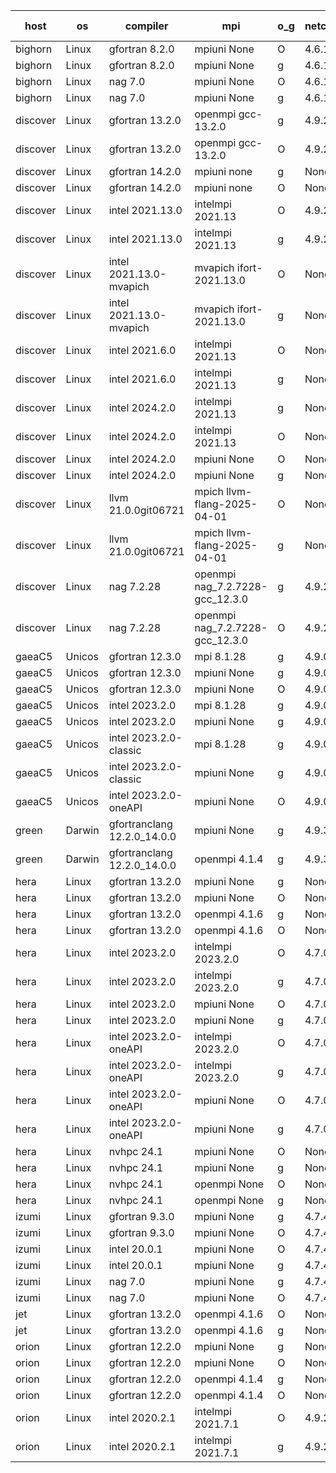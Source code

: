 

| host     | os       | compiler                              | mpi                      | o_g        | netcdf        | build       | u_pass          | u_fail          | s_pass            | s_fail            | e_pass             | e_fail             | nuopc_pass       | nuopc_fail       | artifacts link          |
|----------|----------|---------------------------------------|--------------------------|------------|---------------|-------------|-----------------|-----------------|-------------------|-------------------|--------------------|--------------------|------------------|------------------|-------------------------|
| bighorn | Linux | gfortran 8.2.0 | mpiuni None  | O | 4.6.1  | PASS | 12560 | 0 | 9 | 0 | 42 | 0 | None | None | <a href="https://github.com/esmf-org/esmf-test-artifacts/tree/fdd3d34806e83aa8268bd3e4234b00124bbeb1c5/develop/gfortran/8.2.0/O/mpiuni/None" target="_blank">fdd3d34</a> | 
| bighorn | Linux | gfortran 8.2.0 | mpiuni None  | g | 4.6.1  | PASS | 12560 | 0 | 9 | 0 | 42 | 0 | None | None | <a href="https://github.com/esmf-org/esmf-test-artifacts/tree/b4119e9f06eb528a53bae9193fdb7a047e29385e/develop/gfortran/8.2.0/g/mpiuni/None" target="_blank">b4119e9</a> | 
| bighorn | Linux | nag 7.0 | mpiuni None  | O | 4.6.1  | PASS | 12560 | 0 | 9 | 0 | 42 | 0 | None | None | <a href="https://github.com/esmf-org/esmf-test-artifacts/tree/9f3c7e4d7ebcaedf61b55aabe507b397964b2008/develop/nag/7.0/O/mpiuni/None" target="_blank">9f3c7e4</a> | 
| bighorn | Linux | nag 7.0 | mpiuni None  | g | 4.6.1  | PASS | 12560 | 0 | 9 | 0 | 42 | 0 | None | None | <a href="https://github.com/esmf-org/esmf-test-artifacts/tree/23222d1e46e31ebfb8409cb5a1e31a5e0b897a36/develop/nag/7.0/g/mpiuni/None" target="_blank">23222d1</a> | 
| discover | Linux | gfortran 13.2.0 | openmpi gcc-13.2.0  | g | 4.9.2  | PASS | 14229 | 0 | 51 | 0 | 80 | 0 | 57 | 0 | <a href="https://github.com/esmf-org/esmf-test-artifacts/tree/ece44111f00214fb14fbea26c04f00c2a42d9b77/develop/gfortran/13.2.0/g/openmpi/gcc-13.2.0" target="_blank">ece4411</a> | 
| discover | Linux | gfortran 13.2.0 | openmpi gcc-13.2.0  | O | 4.9.2  | PASS | 14229 | 0 | 51 | 0 | 80 | 0 | 57 | 0 | <a href="https://github.com/esmf-org/esmf-test-artifacts/tree/c297659ed13bdc3f1727edbc6b1e35e7b5e945b5/develop/gfortran/13.2.0/O/openmpi/gcc-13.2.0" target="_blank">c297659</a> | 
| discover | Linux | gfortran 14.2.0 | mpiuni none  | g | None  | PASS | 12560 | 0 | 9 | 0 | 42 | 0 | None | None | <a href="https://github.com/esmf-org/esmf-test-artifacts/tree/b253d4c0ba0ffd8b8904fc6ade314624cc41e82f/develop/gfortran/14.2.0/g/mpiuni/none" target="_blank">b253d4c</a> | 
| discover | Linux | gfortran 14.2.0 | mpiuni none  | O | None  | PASS | 12560 | 0 | 9 | 0 | 42 | 0 | None | None | <a href="https://github.com/esmf-org/esmf-test-artifacts/tree/5ba253ee70befdbec10ea6fd1a33fe2a8a693eb0/develop/gfortran/14.2.0/O/mpiuni/none" target="_blank">5ba253e</a> | 
| discover | Linux | intel 2021.13.0 | intelmpi 2021.13  | O | 4.9.2  | PASS | 14229 | 0 | 51 | 0 | 80 | 0 | 57 | 0 | <a href="https://github.com/esmf-org/esmf-test-artifacts/tree/2a46ad7bb26ffd6d7f6dbb87a0dedc4d2ceec18b/develop/intel/2021.13.0/O/intelmpi/2021.13" target="_blank">2a46ad7</a> | 
| discover | Linux | intel 2021.13.0 | intelmpi 2021.13  | g | 4.9.2  | PASS | 14229 | 0 | 51 | 0 | 80 | 0 | 57 | 0 | <a href="https://github.com/esmf-org/esmf-test-artifacts/tree/885b4d57eefd29a30614109d9fa77e9cc2c9063e/develop/intel/2021.13.0/g/intelmpi/2021.13" target="_blank">885b4d5</a> | 
| discover | Linux | intel 2021.13.0-mvapich | mvapich ifort-2021.13.0  | O | None  | PASS | 14229 | 0 | 51 | 0 | 80 | 0 | 57 | 0 | <a href="https://github.com/esmf-org/esmf-test-artifacts/tree/440aeb1a8e67b095d9260f426b62b211cf33eccd/develop/intel/2021.13.0-mvapich/O/mvapich/ifort-2021.13.0" target="_blank">440aeb1</a> | 
| discover | Linux | intel 2021.13.0-mvapich | mvapich ifort-2021.13.0  | g | None  | PASS | 14229 | 0 | 51 | 0 | 80 | 0 | 57 | 0 | <a href="https://github.com/esmf-org/esmf-test-artifacts/tree/7c0bc492231a4fbc296ab3a0c23bfc687caa344d/develop/intel/2021.13.0-mvapich/g/mvapich/ifort-2021.13.0" target="_blank">7c0bc49</a> | 
| discover | Linux | intel 2021.6.0 | intelmpi 2021.13  | O | None  | PASS | 14229 | 0 | 51 | 0 | 80 | 0 | 57 | 0 | <a href="https://github.com/esmf-org/esmf-test-artifacts/tree/3cd127bad8e73aee75a03669c58f109e09dab848/develop/intel/2021.6.0/O/intelmpi/2021.13" target="_blank">3cd127b</a> | 
| discover | Linux | intel 2021.6.0 | intelmpi 2021.13  | g | None  | PASS | 14229 | 0 | 51 | 0 | 80 | 0 | 57 | 0 | <a href="https://github.com/esmf-org/esmf-test-artifacts/tree/d67d099389290b505a165c2944fed61c7893c2d5/develop/intel/2021.6.0/g/intelmpi/2021.13" target="_blank">d67d099</a> | 
| discover | Linux | intel 2024.2.0 | intelmpi 2021.13  | g | None  | PASS | 14228 | 1 | 51 | 0 | 80 | 0 | 57 | 0 | <a href="https://github.com/esmf-org/esmf-test-artifacts/tree/4913200577a96c411b3a7a9daebf0361f99911c8/develop/intel/2024.2.0/g/intelmpi/2021.13" target="_blank">4913200</a> | 
| discover | Linux | intel 2024.2.0 | intelmpi 2021.13  | O | None  | PASS | 14229 | 0 | 51 | 0 | 80 | 0 | 57 | 0 | <a href="https://github.com/esmf-org/esmf-test-artifacts/tree/cd79ffd7f77af77b1624b28106994925c63246c2/develop/intel/2024.2.0/O/intelmpi/2021.13" target="_blank">cd79ffd</a> | 
| discover | Linux | intel 2024.2.0 | mpiuni None  | O | None  | PASS | 12560 | 0 | 9 | 0 | 42 | 0 | None | None | <a href="https://github.com/esmf-org/esmf-test-artifacts/tree/8682159a79b6a7aa1f34921253c58a87b07a8f92/develop/intel/2024.2.0/O/mpiuni/None" target="_blank">8682159</a> | 
| discover | Linux | intel 2024.2.0 | mpiuni None  | g | None  | PASS | 12559 | 1 | 9 | 0 | 42 | 0 | None | None | <a href="https://github.com/esmf-org/esmf-test-artifacts/tree/569a01c7692a9a004c5002cfce0ccae62a453ba7/develop/intel/2024.2.0/g/mpiuni/None" target="_blank">569a01c</a> | 
| discover | Linux | llvm 21.0.0git06721 | mpich llvm-flang-2025-04-01  | O | None  | PASS | 14211 | 18 | 18 | 33 | 75 | 5 | 0 | 57 | <a href="https://github.com/esmf-org/esmf-test-artifacts/tree/f75311c9d4474b1c928fdfa8d47f66e59035df2d/develop/llvm/21.0.0git06721/O/mpich/llvm-flang-2025-04-01" target="_blank">f75311c</a> | 
| discover | Linux | llvm 21.0.0git06721 | mpich llvm-flang-2025-04-01  | g | None  | PASS | 14211 | 18 | 18 | 33 | 75 | 5 | 0 | 57 | <a href="https://github.com/esmf-org/esmf-test-artifacts/tree/66fd45ca61b047bfb7ff6f283a756e303c496db5/develop/llvm/21.0.0git06721/g/mpich/llvm-flang-2025-04-01" target="_blank">66fd45c</a> | 
| discover | Linux | nag 7.2.28 | openmpi nag_7.2.7228-gcc_12.3.0  | g | 4.9.2  | PASS | 14229 | 0 | 51 | 0 | 80 | 0 | 56 | 1 | <a href="https://github.com/esmf-org/esmf-test-artifacts/tree/41a30cf0663e85a11235c13babd9a2973996547a/develop/nag/7.2.28/g/openmpi/nag_7.2.7228-gcc_12.3.0" target="_blank">41a30cf</a> | 
| discover | Linux | nag 7.2.28 | openmpi nag_7.2.7228-gcc_12.3.0  | O | 4.9.2  | PASS | 14229 | 0 | 51 | 0 | 80 | 0 | 56 | 1 | <a href="https://github.com/esmf-org/esmf-test-artifacts/tree/cada24b404e1e7b17175668ced40644db3435ff9/develop/nag/7.2.28/O/openmpi/nag_7.2.7228-gcc_12.3.0" target="_blank">cada24b</a> | 
| gaeaC5 | Unicos | gfortran 12.3.0 | mpi 8.1.28  | g | 4.9.0  | PASS | None | None | None | None | None | None | None | None | <a href="https://github.com/esmf-org/esmf-test-artifacts/tree/b382465d33694c0a5827f0c609615b5abca25adb/develop/gfortran/12.3.0/g/mpi/8.1.28" target="_blank">b382465</a> | 
| gaeaC5 | Unicos | gfortran 12.3.0 | mpiuni None  | g | 4.9.0  | PASS | None | None | None | None | None | None | None | None | <a href="https://github.com/esmf-org/esmf-test-artifacts/tree/8a6f54263bf4ec052f92e4ba1d4693bf83295c3b/develop/gfortran/12.3.0/g/mpiuni/None" target="_blank">8a6f542</a> | 
| gaeaC5 | Unicos | gfortran 12.3.0 | mpiuni None  | O | 4.9.0  | PASS | 12560 | 0 | 9 | 0 | 42 | 0 | None | None | <a href="https://github.com/esmf-org/esmf-test-artifacts/tree/120e510b5ab7b58b1573791fed23a7b1a0d0df52/develop/gfortran/12.3.0/O/mpiuni/None" target="_blank">120e510</a> | 
| gaeaC5 | Unicos | intel 2023.2.0 | mpi 8.1.28  | g | 4.9.0  | PASS | None | None | None | None | None | None | None | None | <a href="https://github.com/esmf-org/esmf-test-artifacts/tree/fa0432aaa551e89a980a35596e2b5da191fc7ea2/develop/intel/2023.2.0/g/mpi/8.1.28" target="_blank">fa0432a</a> | 
| gaeaC5 | Unicos | intel 2023.2.0 | mpiuni None  | g | 4.9.0  | PASS | None | None | None | None | None | None | None | None | <a href="https://github.com/esmf-org/esmf-test-artifacts/tree/dabf82b7f995ee1bee95fb51489c1c97a4f5baa8/develop/intel/2023.2.0/g/mpiuni/None" target="_blank">dabf82b</a> | 
| gaeaC5 | Unicos | intel 2023.2.0-classic | mpi 8.1.28  | g | 4.9.0  | PASS | 14229 | 0 | 51 | 0 | 80 | 0 | 57 | 0 | <a href="https://github.com/esmf-org/esmf-test-artifacts/tree/8ad6280898b75162fcb3faf377b71c8f59263813/develop/intel/2023.2.0-classic/g/mpi/8.1.28" target="_blank">8ad6280</a> | 
| gaeaC5 | Unicos | intel 2023.2.0-classic | mpiuni None  | g | 4.9.0  | PASS | None | None | None | None | None | None | None | None | <a href="https://github.com/esmf-org/esmf-test-artifacts/tree/5b53d7d86fefad0b16d2081e475919a4e75d652a/develop/intel/2023.2.0-classic/g/mpiuni/None" target="_blank">5b53d7d</a> | 
| gaeaC5 | Unicos | intel 2023.2.0-oneAPI | mpiuni None  | O | 4.9.0  | PASS | 12560 | 0 | 9 | 0 | 42 | 0 | None | None | <a href="https://github.com/esmf-org/esmf-test-artifacts/tree/d1afa5dfdeb372d1f8e0cf32c70c22652371cbf6/develop/intel/2023.2.0-oneAPI/O/mpiuni/None" target="_blank">d1afa5d</a> | 
| green | Darwin | gfortranclang 12.2.0_14.0.0 | mpiuni None  | g | 4.9.3  | PASS | None | None | None | None | None | None | None | None | <a href="https://github.com/esmf-org/esmf-test-artifacts/tree/ac9da083052b37e6040107bd945f27a5f4be67a8/develop/gfortranclang/12.2.0_14.0.0/g/mpiuni/None" target="_blank">ac9da08</a> | 
| green | Darwin | gfortranclang 12.2.0_14.0.0 | openmpi 4.1.4  | g | 4.9.3  | PASS | 14229 | 0 | 51 | 0 | 66 | 14 | 58 | 0 | <a href="https://github.com/esmf-org/esmf-test-artifacts/tree/2cc86bf33acae7fe68a217872064bb9dcf8085c0/develop/gfortranclang/12.2.0_14.0.0/g/openmpi/4.1.4" target="_blank">2cc86bf</a> | 
| hera | Linux | gfortran 13.2.0 | mpiuni None  | g | None  | PASS | 12560 | 0 | 9 | 0 | 42 | 0 | None | None | <a href="https://github.com/esmf-org/esmf-test-artifacts/tree/7006380d9c595f6ba2a1917565342ece4bbda5d4/develop/gfortran/13.2.0/g/mpiuni/None" target="_blank">7006380</a> | 
| hera | Linux | gfortran 13.2.0 | mpiuni None  | O | None  | PASS | 12560 | 0 | 9 | 0 | 42 | 0 | None | None | <a href="https://github.com/esmf-org/esmf-test-artifacts/tree/7e62ff3c2d225b8ec4875165b3300a280ee568a2/develop/gfortran/13.2.0/O/mpiuni/None" target="_blank">7e62ff3</a> | 
| hera | Linux | gfortran 13.2.0 | openmpi 4.1.6  | g | None  | PASS | 14229 | 0 | 51 | 0 | 80 | 0 | 57 | 0 | <a href="https://github.com/esmf-org/esmf-test-artifacts/tree/0fce32f87af70246cd6e27015e7e786f7991640a/develop/gfortran/13.2.0/g/openmpi/4.1.6" target="_blank">0fce32f</a> | 
| hera | Linux | gfortran 13.2.0 | openmpi 4.1.6  | O | None  | PASS | 14229 | 0 | 51 | 0 | 80 | 0 | 57 | 0 | <a href="https://github.com/esmf-org/esmf-test-artifacts/tree/b414207a78893fd9a7956f6e1380e021017a058c/develop/gfortran/13.2.0/O/openmpi/4.1.6" target="_blank">b414207</a> | 
| hera | Linux | intel 2023.2.0 | intelmpi 2023.2.0  | O | 4.7.0  | PASS | 14229 | 0 | 51 | 0 | 80 | 0 | 57 | 0 | <a href="https://github.com/esmf-org/esmf-test-artifacts/tree/addf800788645c009c903c286645a386665270f8/develop/intel/2023.2.0/O/intelmpi/2023.2.0" target="_blank">addf800</a> | 
| hera | Linux | intel 2023.2.0 | intelmpi 2023.2.0  | g | 4.7.0  | PASS | 14229 | 0 | 51 | 0 | 80 | 0 | 57 | 0 | <a href="https://github.com/esmf-org/esmf-test-artifacts/tree/9f58df2dc3c5c969f8a643cd7070776e8f7f4773/develop/intel/2023.2.0/g/intelmpi/2023.2.0" target="_blank">9f58df2</a> | 
| hera | Linux | intel 2023.2.0 | mpiuni None  | O | 4.7.0  | PASS | 12560 | 0 | 9 | 0 | 42 | 0 | None | None | <a href="https://github.com/esmf-org/esmf-test-artifacts/tree/792c201c2789825e9acc2ab5c70f6d0635da6dec/develop/intel/2023.2.0/O/mpiuni/None" target="_blank">792c201</a> | 
| hera | Linux | intel 2023.2.0 | mpiuni None  | g | 4.7.0  | PASS | 12560 | 0 | 9 | 0 | 42 | 0 | None | None | <a href="https://github.com/esmf-org/esmf-test-artifacts/tree/7c14fea1ca814bdbf9a53acfdc5a8c81d7572b0c/develop/intel/2023.2.0/g/mpiuni/None" target="_blank">7c14fea</a> | 
| hera | Linux | intel 2023.2.0-oneAPI | intelmpi 2023.2.0  | O | 4.7.0  | PASS | None | None | None | None | None | None | None | None | <a href="https://github.com/esmf-org/esmf-test-artifacts/tree/713bc846931dbf0afee7eff4eba1886da0e9ad6e/develop/intel/2023.2.0-oneAPI/O/intelmpi/2023.2.0" target="_blank">713bc84</a> | 
| hera | Linux | intel 2023.2.0-oneAPI | intelmpi 2023.2.0  | g | 4.7.0  | PASS | 14229 | 0 | 51 | 0 | 80 | 0 | 57 | 0 | <a href="https://github.com/esmf-org/esmf-test-artifacts/tree/8eb489443f038c516964cc0927b67910f259b56d/develop/intel/2023.2.0-oneAPI/g/intelmpi/2023.2.0" target="_blank">8eb4894</a> | 
| hera | Linux | intel 2023.2.0-oneAPI | mpiuni None  | O | 4.7.0  | PASS | 12560 | 0 | 9 | 0 | 42 | 0 | None | None | <a href="https://github.com/esmf-org/esmf-test-artifacts/tree/5ac534706d4d10a9b5455f2cc27d513723986fec/develop/intel/2023.2.0-oneAPI/O/mpiuni/None" target="_blank">5ac5347</a> | 
| hera | Linux | intel 2023.2.0-oneAPI | mpiuni None  | g | 4.7.0  | PASS | 12560 | 0 | 9 | 0 | 42 | 0 | None | None | <a href="https://github.com/esmf-org/esmf-test-artifacts/tree/40004696a0b454dafbae24150eb496050b4a68c9/develop/intel/2023.2.0-oneAPI/g/mpiuni/None" target="_blank">4000469</a> | 
| hera | Linux | nvhpc 24.1 | mpiuni None  | O | None  | PASS | 12560 | 0 | 9 | 0 | 42 | 0 | None | None | <a href="https://github.com/esmf-org/esmf-test-artifacts/tree/3368c77a463361da1eace00773b4f3b071028e54/develop/nvhpc/24.1/O/mpiuni/None" target="_blank">3368c77</a> | 
| hera | Linux | nvhpc 24.1 | mpiuni None  | g | None  | PASS | 12560 | 0 | 9 | 0 | 42 | 0 | None | None | <a href="https://github.com/esmf-org/esmf-test-artifacts/tree/746b2ba15b1d4e3226d261dcdec6eb67af4dc25f/develop/nvhpc/24.1/g/mpiuni/None" target="_blank">746b2ba</a> | 
| hera | Linux | nvhpc 24.1 | openmpi None  | O | None  | PASS | 14229 | 0 | 51 | 0 | 80 | 0 | 57 | 0 | <a href="https://github.com/esmf-org/esmf-test-artifacts/tree/a9f668e66294be33817640ccf0bc4b41c9021632/develop/nvhpc/24.1/O/openmpi/None" target="_blank">a9f668e</a> | 
| hera | Linux | nvhpc 24.1 | openmpi None  | g | None  | PASS | 14229 | 0 | 51 | 0 | 80 | 0 | 57 | 0 | <a href="https://github.com/esmf-org/esmf-test-artifacts/tree/21ee033581bd7fe83b0b19d300a42c326f4799af/develop/nvhpc/24.1/g/openmpi/None" target="_blank">21ee033</a> | 
| izumi | Linux | gfortran 9.3.0 | mpiuni None  | g | 4.7.4  | PASS | 12560 | 0 | 9 | 0 | 42 | 0 | None | None | <a href="https://github.com/esmf-org/esmf-test-artifacts/tree/4d79bff448e7a38382130e7e439b34239fb4ad39/develop/gfortran/9.3.0/g/mpiuni/None" target="_blank">4d79bff</a> | 
| izumi | Linux | gfortran 9.3.0 | mpiuni None  | O | 4.7.4  | PASS | 12560 | 0 | 9 | 0 | 42 | 0 | None | None | <a href="https://github.com/esmf-org/esmf-test-artifacts/tree/f83d7b973185f3e12f7b89d1402f1c2a34ae74bd/develop/gfortran/9.3.0/O/mpiuni/None" target="_blank">f83d7b9</a> | 
| izumi | Linux | intel 20.0.1 | mpiuni None  | O | 4.7.4  | PASS | 12560 | 0 | 9 | 0 | 42 | 0 | None | None | <a href="https://github.com/esmf-org/esmf-test-artifacts/tree/9a71f5d28c4e349d7e7bc915762398c92d22fc0c/develop/intel/20.0.1/O/mpiuni/None" target="_blank">9a71f5d</a> | 
| izumi | Linux | intel 20.0.1 | mpiuni None  | g | 4.7.4  | PASS | 12560 | 0 | 9 | 0 | 42 | 0 | None | None | <a href="https://github.com/esmf-org/esmf-test-artifacts/tree/e3cc867bb37fbea6af4ae978f33422d9132f8dcb/develop/intel/20.0.1/g/mpiuni/None" target="_blank">e3cc867</a> | 
| izumi | Linux | nag 7.0 | mpiuni None  | g | 4.7.4  | PASS | 12560 | 0 | 9 | 0 | 42 | 0 | None | None | <a href="https://github.com/esmf-org/esmf-test-artifacts/tree/2f04d250411201ffa0c536dd952e971c0584909d/develop/nag/7.0/g/mpiuni/None" target="_blank">2f04d25</a> | 
| izumi | Linux | nag 7.0 | mpiuni None  | O | 4.7.4  | PASS | 12560 | 0 | 9 | 0 | 42 | 0 | None | None | <a href="https://github.com/esmf-org/esmf-test-artifacts/tree/763e915707905739dbd3e3fba12e46510554898c/develop/nag/7.0/O/mpiuni/None" target="_blank">763e915</a> | 
| jet | Linux | gfortran 13.2.0 | openmpi 4.1.6  | O | None  | PASS | 14229 | 0 | 51 | 0 | 80 | 0 | 57 | 0 | <a href="https://github.com/esmf-org/esmf-test-artifacts/tree/6d144c9356be847b669bff79858240c063a8f0a3/develop/gfortran/13.2.0/O/openmpi/4.1.6" target="_blank">6d144c9</a> | 
| jet | Linux | gfortran 13.2.0 | openmpi 4.1.6  | g | None  | PASS | 14229 | 0 | 51 | 0 | 80 | 0 | 57 | 0 | <a href="https://github.com/esmf-org/esmf-test-artifacts/tree/938f63a009d5968eb68476b874eceb4d27c4f389/develop/gfortran/13.2.0/g/openmpi/4.1.6" target="_blank">938f63a</a> | 
| orion | Linux | gfortran 12.2.0 | mpiuni None  | g | None  | PASS | 12560 | 0 | 9 | 0 | 42 | 0 | None | None | <a href="https://github.com/esmf-org/esmf-test-artifacts/tree/983ef9cbf6ba5d91e61d42a4380290e56a7d7cf7/develop/gfortran/12.2.0/g/mpiuni/None" target="_blank">983ef9c</a> | 
| orion | Linux | gfortran 12.2.0 | mpiuni None  | O | None  | PASS | 12560 | 0 | 9 | 0 | 42 | 0 | None | None | <a href="https://github.com/esmf-org/esmf-test-artifacts/tree/0aacaa8af80047554d5dbb6feead34b9ae67afa3/develop/gfortran/12.2.0/O/mpiuni/None" target="_blank">0aacaa8</a> | 
| orion | Linux | gfortran 12.2.0 | openmpi 4.1.4  | g | None  | PASS | 14229 | 0 | 51 | 0 | 80 | 0 | 57 | 0 | <a href="https://github.com/esmf-org/esmf-test-artifacts/tree/9023855f6232dcbd8f79dfd3bdab0cd6872da0e3/develop/gfortran/12.2.0/g/openmpi/4.1.4" target="_blank">9023855</a> | 
| orion | Linux | gfortran 12.2.0 | openmpi 4.1.4  | O | None  | PASS | 14229 | 0 | 51 | 0 | 80 | 0 | 57 | 0 | <a href="https://github.com/esmf-org/esmf-test-artifacts/tree/86916b091d0c0cce85ad4e1eb12a714eb68f48ab/develop/gfortran/12.2.0/O/openmpi/4.1.4" target="_blank">86916b0</a> | 
| orion | Linux | intel 2020.2.1 | intelmpi 2021.7.1  | O | 4.9.2  | PASS | 14229 | 0 | 51 | 0 | 80 | 0 | 57 | 0 | <a href="https://github.com/esmf-org/esmf-test-artifacts/tree/6c430582bc8b7aa638a096b3eb0d26ba7c7f314d/develop/intel/2020.2.1/O/intelmpi/2021.7.1" target="_blank">6c43058</a> | 
| orion | Linux | intel 2020.2.1 | intelmpi 2021.7.1  | g | 4.9.2  | PASS | 14229 | 0 | 51 | 0 | 80 | 0 | 57 | 0 | <a href="https://github.com/esmf-org/esmf-test-artifacts/tree/6059b9f327a0750bc0f75aa73305bac0a116dce1/develop/intel/2020.2.1/g/intelmpi/2021.7.1" target="_blank">6059b9f</a> | 
